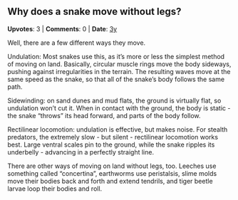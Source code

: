 ## Why does a snake move without legs?
    
**Upvotes**: 3 | **Comments**: 0 | **Date**: [3y](https://www.quora.com/Why-does-a-snake-move-without-legs/answer/Gary-Meaney)

Well, there are a few different ways they move.

Undulation: Most snakes use this, as it’s more or less the simplest method of moving on land. Basically, circular muscle rings move the body sideways, pushing against irregularities in the terrain. The resulting waves move at the same speed as the snake, so that all of the snake’s body follows the same path.

Sidewinding: on sand dunes and mud flats, the ground is virtually flat, so undulation won’t cut it. When in contact with the ground, the body is static - the snake “throws” its head forward, and parts of the body follow.

Rectilinear locomotion: undulation is effective, but makes noise. For stealth predators, the extremely slow - but silent - rectilinear locomotion works best. Large ventral scales pin to the ground, while the snake ripples its underbelly - advancing in a perfectly straight line.

There are other ways of moving on land without legs, too. Leeches use something called “concertina”, earthworms use peristalsis, slime molds move their bodies back and forth and extend tendrils, and tiger beetle larvae loop their bodies and roll.

